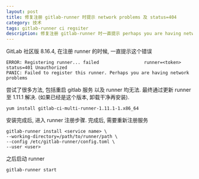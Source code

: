 ```yaml
---
layout: post
title: 修复注册 gitlab-runner 时提示 network problems 及 status=404 
category: 技术
tags: gitlab-runner ci regsiter
description: 修复注册 gitlab-runner 时一直提示 perhaps you are having network problems 及 status=404 
---
```


GitLab 社区版 8.16.4, 在注册 runner 的时候, 一直提示这个错误
```
ERROR: Registering runner... failed                 runner=<token> status=401 Unauthorized
PANIC: Failed to register this runner. Perhaps you are having network problems
```

尝试了很多方法, 包括重启 gitlab 服务 以及 runner 均无法. 最终通过更新 runner 至 1.11.1 解决. (如果已经是这个版本, 卸载干净再安装).

```
yum install gitlab-ci-multi-runner-1.11.1-1.x86_64
```

安装完成后, 进入 runner 注册步骤. 完成后, 需要重新注册服务

```
gitlab-runner install <service name> \
--working-directory=/path/to/runner/path \
--config /etc/gitlab-runner/config.toml \
--user <user>
```

之后启动 runner
```
gitlab-runner start
```

